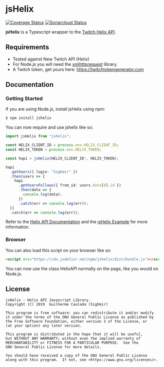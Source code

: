 # jsHelix

[![Coverage Status](https://sonarcloud.io/api/project_badges/measure?branch=develop&project=jsHelix&metric=coverage)](https://sonarcloud.io/dashboard?branch=develop&id=jsHelix) [![Sonarcloud Status](https://sonarcloud.io/api/project_badges/measure?branch=develop&project=jsHelix&metric=alert_status)](https://sonarcloud.io/dashboard?branch=develop&id=jsHelix)

**jsHelix** is a Typescript wrapper to the [Twitch Helix API](https://dev.twitch.tv/docs/api/reference/).

## Requirements

- Tested against New Twitch API (Helix)
- For Node.js you will need the [xmlhttprequest](https://www.npmjs.com/package/xmlhttprequest) library.
- A Twitch token, get yours here: https://twitchtokengenerator.com

## Documentation

### Getting Started

If you are using Node.js, install jsHelix using npm:

```bash
$ npm install jshelix
```

You can now require and use jshelix like so:

```ts
import jsHelix from "jshelix";

const HELIX_CLIENT_ID = process.env.HELIX_CLIENT_ID;
const HELIX_TOKEN = process.env.HELIX_TOKEN;

const hapi = jsHelix(HELIX_CLIENT_ID!, HELIX_TOKEN);

hapi
  .getUsers({ login: "Sighmir" })
  .then(users => {
    hapi
      .getUsersFollows({ from_id: users.data[0].id })
      .then(data => {
        console.log(data);
      })
      .catch(err => console.log(err));
  })
  .catch(err => console.log(err));
```

Refer to the [Helix API Documentation](https://dev.twitch.tv/docs/api/reference/) and the [jsHelix Example](https://github.com/Sighmir/jsHelix/tree/master/example) for more information.

### Browser

You can also load this script on your browser like so:

```html
<script src="https://cdn.jsdelivr.net/npm/jshelix/dist/bundle.js"></script>
```

You can now use the class HelixAPI normally on the page, like you would on Node.js.

## License

```
jsHelix - Helix API Javascript Library.
Copyright (C) 2019  Guilherme Caulada (Sighmir)

This program is free software: you can redistribute it and/or modify
it under the terms of the GNU General Public License as published by
the Free Software Foundation, either version 3 of the License, or
(at your option) any later version.

This program is distributed in the hope that it will be useful,
but WITHOUT ANY WARRANTY; without even the implied warranty of
MERCHANTABILITY or FITNESS FOR A PARTICULAR PURPOSE.  See the
GNU General Public License for more details.

You should have received a copy of the GNU General Public License
along with this program.  If not, see <https://www.gnu.org/licenses/>.
```
